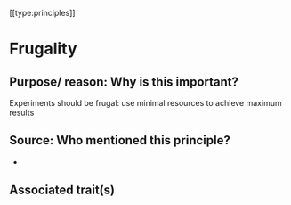 [[type:principles]]

# Frugality

## Purpose/ reason: Why is this important?

Experiments should be frugal: use minimal resources to achieve maximum results

## Source: Who mentioned this principle?

-

## Associated trait(s)
  


## 
  


##